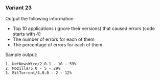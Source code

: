 ### Variant 23
Output the following information:

* Top 10 applications (ignore their versions) that caused errors (code starts with 4)
* The number of errors for each of them
* The percentage of errors for each of them

Sample output:

```
1. NetNewsWire/2.0.1 - 10 - 59%
2. Mozilla/5.0 - 5 - 29%
3. BitTorrent/4.0.0 - 2 - 12%
```
